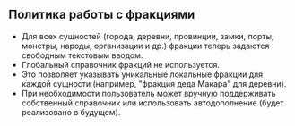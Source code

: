 ## Политика работы с фракциями

- Для всех сущностей (города, деревни, провинции, замки, порты, монстры, народы, организации и др.) фракции теперь задаются свободным текстовым вводом.
- Глобальный справочник фракций не используется.
- Это позволяет указывать уникальные локальные фракции для каждой сущности (например, "фракция деда Макара" для деревни).
- При необходимости пользователь может вручную поддерживать собственный справочник или использовать автодополнение (будет реализовано в будущем).

